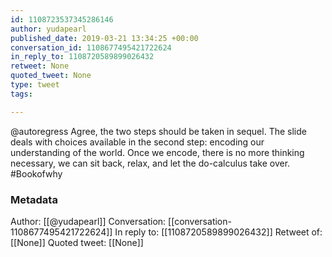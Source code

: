 ```yaml
---
id: 1108723537345286146
author: yudapearl
published_date: 2019-03-21 13:34:25 +00:00
conversation_id: 1108677495421722624
in_reply_to: 1108720589899026432
retweet: None
quoted_tweet: None
type: tweet
tags:

---
```


@autoregress Agree, the two steps should be taken in sequel. The slide deals with choices
available in the second step: encoding our understanding of the world. Once we encode, there is no more thinking necessary, we can sit back, relax, and let the do-calculus take over. #Bookofwhy

### Metadata

Author: [[@yudapearl]]
Conversation: [[conversation-1108677495421722624]]
In reply to: [[1108720589899026432]]
Retweet of: [[None]]
Quoted tweet: [[None]]
